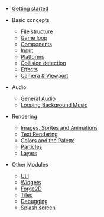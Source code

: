 - [Getting started](/)

- Basic concepts
    - [File structure](structure.md)
    - [Game loop](game.md)
    - [Components](components.md)
    - [Input](input.md)
    - [Platforms](platforms.md)
    - [Collision detection](collision_detection.md)
    - [Effects](effects.md)
    - [Camera & Viewport](camera_and_viewport.md)

- Audio
    - [General Audio](audio.md)
    - [Looping Background Music](bgm.md)

- Rendering
    - [Images, Sprites and Animations](images.md)
    - [Text Rendering](text.md)
    - [Colors and the Palette](palette.md)
    - [Particles](particles.md)
    - [Layers](layers.md)

- Other Modules
    - [Util](util.md)
    - [Widgets](widgets.md)
    - [Forge2D](forge2d.md)
    - [Tiled](tiled.md)
    - [Debugging](debug.md)
    - [Splash screen](splash_screen.md)
